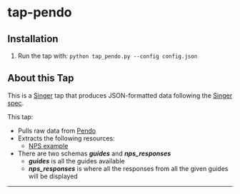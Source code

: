 # tap-pendo 

## Installation
1. Run the tap with: ```python tap_pendo.py --config config.json```

## About this Tap
This is a [Singer](https://singer.io) tap that produces JSON-formatted data
following the [Singer
spec](https://github.com/singer-io/getting-started/blob/master/SPEC.md).

This tap:
- Pulls raw data from [Pendo](https://app.pendo.io/)
- Extracts the following resources:
  - [NPS example](https://app.pendo.io/net-promoter-system/guides/5YLAJsKuhRAQ4mhOqUfNyuwwvWU/polls/pfx5vh7zbo?view=nps-responses)
- There are two schemas ***guides*** and ***nps_responses***
  - ***guides*** is all the guides available
  - ***nps_responses*** is where all the responses from all the given guides will be displayed
---